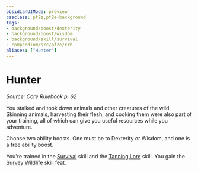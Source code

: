 ```yaml
---
obsidianUIMode: preview
cssclass: pf2e,pf2e-background
tags:
- background/boost/dexterity
- background/boost/wisdom
- background/skill/survival
- compendium/src/pf2e/crb
aliases: ["Hunter"]
---
```

# Hunter
*Source: Core Rulebook p. 62*  

You stalked and took down animals and other creatures of the wild. Skinning animals, harvesting their flesh, and cooking them were also part of your training, all of which can give you useful resources while you adventure.

Choose two ability boosts. One must be to Dexterity or Wisdom, and one is a free ability boost.

You're trained in the [Survival](skills.md#Survival) skill and the [Tanning Lore](skills.md#Lore) skill. You gain the [Survey Wildlife](survey-wildlife.md) skill feat.